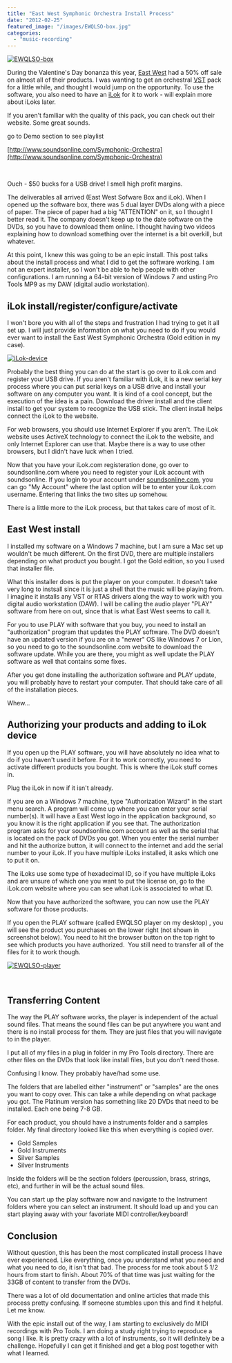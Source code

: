 ```yaml
---
title: "East West Symphonic Orchestra Install Process"
date: "2012-02-25"
featured_image: "/images/EWQLSO-box.jpg"
categories: 
  - "music-recording"
---
```


[![](/images/EWQLSO-box.jpg "EWQLSO-box")](http://blog.scottpetrovic.com/wp-content/uploads/2012/02/EWQLSO-box.jpg)

During the Valentine's Day bonanza this year, [East West](http://www.soundsonline.com/) had a 50% off sale on almost all of their products. I was wanting to get an orchestral [VST](http://en.wikipedia.org/wiki/Virtual_Studio_Technology) pack for a little while, and thought I would jump on the opportunity. To use the software, you also need to have an [iLok](http://ilok.com/) for it to work - will explain more about iLoks later.

If you aren't familiar with the quality of this pack, you can check out their website. Some great sounds.

go to Demo section to see playlist

[http://www.soundsonline.com/Symphonic-Orchestra](http://www.soundsonline.com/Symphonic-Orchestra)

 

Ouch - $50 bucks for a USB drive! I smell high profit margins.

The deliverables all arrived (East West Sofware Box and iLok). When I opened up the software box, there was 5 dual layer DVDs along with a piece of paper. The piece of paper had a big "ATTENTION" on it, so I thought I better read it. The company doesn't keep up to the date software on the DVDs, so you have to download them online. I thought having two videos explaining how to download something over the internet is a bit overkill, but whatever.

At this point, I knew this was going to be an epic install. This post talks about the install process and what I did to get the software working. I am not an expert installer, so I won't be able to help people with other configurations. I am running a 64-bit version of Windows 7 and usting Pro Tools MP9 as my DAW (digital audio workstation).

## iLok install/register/configure/activate

I won't bore you with all of the steps and frustration I had trying to get it all set up. I will just provide information on what you need to do if you would ever want to install the East West Symphonic Orchestra (Gold edition in my case).

[![](/images/iLok-device.jpg "iLok-device")](http://blog.scottpetrovic.com/wp-content/uploads/2012/02/iLok-device.jpg)

Probably the best thing you can do at the start is go over to iLok.com and register your USB drive. If you aren't familiar with iLok, it is a new serial key process where you can put serial keys on a USB drive and install your software on any computer you want. It is kind of a cool concept, but the execution of the idea is a pain. Download the driver install and the client install to get your system to recognize the USB stick. The client install helps connect the iLok to the website.

For web browsers, you should use Internet Explorer if you aren't. The iLok website uses ActiveX technology to connect the iLok to the website, and only Internet Explorer can use that. Maybe there is a way to use other browsers, but I didn't have luck when I tried.

Now that you have your iLok.com registeration done, go over to soundsonline.com where you need to register your iLok account with soundsonline. If you login to your account under [soundsonline.com](http://www.soundsonline.com/), you can go "My Account" where the last option will be to enter your iLok.com username. Entering that links the two sites up somehow.

There is a little more to the iLok process, but that takes care of most of it.

## East West install

I installed my software on a Windows 7 machine, but I am sure a Mac set up wouldn't be much different. On the first DVD, there are multiple installers depending on what product you bought. I got the Gold edition, so you I used that installer file.

What this installer does is put the player on your computer. It doesn't take very long to instsall since it is just a shell that the music will be playing from. I imagine it installs any VST or RTAS drivers along the way to work with you digital audio workstation (DAW). I will be calling the audio player "PLAY" software from here on out, since that is what East West seems to call it.

For you to use PLAY with software that you buy, you need to install an "authorization" program that updates the PLAY software. The DVD doesn't have an updated version if you are on a "newer" OS like Windows 7 or Lion, so you need to go to the soundsonline.com website to download the software update. While you are there, you might as well update the PLAY software as well that contains some fixes.

After you get done installing the authorization software and PLAY update, you will probably have to restart your computer. That should take care of all of the installation pieces.

Whew...

## Authorizing your products and adding to iLok device

If you open up the PLAY software, you will have absolutely no idea what to do if you haven't used it before. For it to work correctly, you need to activate different products you bought. This is where the iLok stuff comes in.

Plug the iLok in now if it isn't already.

If you are on a Windows 7 machine, type "Authorization Wizard" in the start menu search. A program will come up where you can enter your serial number(s). It will have a East West logo in the application background, so you know it is the right application if you see that. The authorization program asks for your soundsonline.com account as well as the serial that is located on the pack of DVDs you got. When you enter the serial number and hit the authorize button, it will connect to the internet and add the serial number to your iLok. If you have multiple iLoks installed, it asks which one to put it on.

The iLoks use some type of hexadecimal ID, so if you have multiple iLoks and are unsure of which one you want to put the license on, go to the iLok.com website where you can see what iLok is associated to what ID.

Now that you have authorized the software, you can now use the PLAY software for those products.

If you open the PLAY software (called EWQLSO player on my desktop) , you will see the product you purchases on the lower right (not shown in screenshot below). You need to hit the browser button on the top right to see which products you have authorized.  You still need to transfer all of the files for it to work though.

[![](/images/EWQLSO-player.jpg "EWQLSO-player")](http://blog.scottpetrovic.com/wp-content/uploads/2012/02/EWQLSO-player.jpg)

 

## Transferring Content

The way the PLAY software works, the player is independent of the actual sound files. That means the sound files can be put anywhere you want and there is no install process for them. They are just files that you will navigate to in the player.

I put all of my files in a plug in folder in my Pro Tools directory. There are other files on the DVDs that look like install files, but you don't need those.

Confusing I know. They probably have/had some use.

The folders that are labelled either "instrument" or "samples" are the ones you want to copy over. This can take a while depending on what package you got. The Platinum version has something like 20 DVDs that need to be installed. Each one being 7-8 GB.

For each product, you should have a instruments folder and a samples folder. My final directory looked like this when everything is copied over.

- Gold Samples
- Gold Instruments
- Silver Samples
- Silver Instruments

Inside the folders will be the section folders (percussion, brass, strings, etc), and further in will be the actual sound files.

You can start up the play software now and navigate to the Instrument folders where you can select an instrument. It should load up and you can start playing away with your favoriate MIDI controller/keyboard!

## Conclusion

Without question, this has been the most complicated install process I have ever experienced. Like everything, once you understand what you need and what you need to do, it isn't that bad. The process for me took about 5 1/2 hours from start to finish. About 70% of that time was just waiting for the 33GB of content to transfer from the DVDs.

There was a lot of old documentation and online articles that made this process pretty confusing. If someone stumbles upon this and find it helpful. Let me know.

With the epic install out of the way, I am starting to exclusively do MIDI recordings with Pro Tools. I am doing a study right trying to reproduce a song I like. It is pretty crazy with a lot of instruments, so it will definitely be a challenge. Hopefully I can get it finished and get a blog post together with what I learned.

